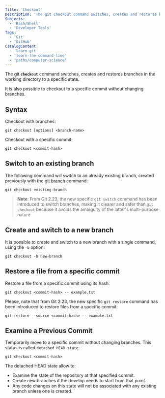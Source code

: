 ```yaml
---
Title: 'Checkout'
Description: 'The git checkout command switches, creates and restores branches in the working directory to a specific state.'
Subjects: 
  - 'Bash/Shell'
  - 'Developer Tools'
Tags:
  - 'Git'
  - 'GitHub'
CatalogContent:
  - 'learn-git'
  - 'learn-the-command-line'
  - 'paths/computer-science'
---
```


The git **`checkout`** command switches, creates and restores branches in the working directory to a specific state. 

It is also possible to checkout to a specific commit without changing branches.

## Syntax

Checkout with branches:
```pseudo
git checkout [options] <branch-name>
```
Checkout with a specific commit:
```pseudo
git checkout <commit-hash>
```
## Switch to an existing branch

The following command will switch to an already existing branch, created previously with the [git branch](https://www.codecademy.com/resources/docs/git/branch) command:
```pseudo
git checkout existing-branch
```
> **Note**: From Git 2.23, the new specific `git switch` command has been introduced to switch branches, making it clearer and safer than `git checkout` because it avoids the ambiguity of the latter's multi-purpose nature.

## Create and switch to a new branch

It is possible to create and switch to a new branch with a single command, using the `-b` option:
```pseudo
git checkout -b new-branch
```

## Restore a file from a specific commit

Restore a file from a specific commit using its hash:
```pseudo
git checkout <commit-hash> -- example.txt
```
Please, note that from Git 2.23, the new specific `git restore` command has been introduced to restore files from a specific commit:
```pseudo
git restore --source <commit-hash> -- example.txt
```

## Examine a Previous Commit
Temporarily move to a specific commit without changing branches. This status is called `detached HEAD state`:
```pseudo
git checkout <commit-hash>
```
The detached HEAD state allow to:
- Examine the state of the repository at that specified commit.
- Create new branches if the develop needs to start from that point.
- Any code changes on this state will not be associated with any existing branch unless one is created.